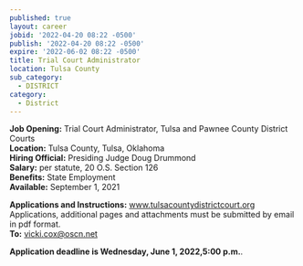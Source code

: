 ```yaml
---
published: true
layout: career
jobid: '2022-04-20 08:22 -0500'
publish: '2022-04-20 08:22 -0500'
expire: '2022-06-02 08:22 -0500'
title: Trial Court Administrator
location: Tulsa County
sub_category:
  - DISTRICT
category:
  - District
---
```

**Job Opening:** Trial Court Administrator, Tulsa and Pawnee County District Courts  
**Location:** Tulsa County, Tulsa, Oklahoma  
**Hiring Official:** Presiding Judge Doug Drummond  
**Salary:** per statute, 20 O.S. Section 126  
**Benefits:** State Employment  
**Available:** September 1, 2021

**Applications and Instructions:** www.tulsacountydistrictcourt.org  
Applications, additional pages and attachments must be submitted by email in pdf format.  
**To:** vicki.cox@oscn.net

**Application deadline is Wednesday, June 1, 2022,5:00 p.m.**.
